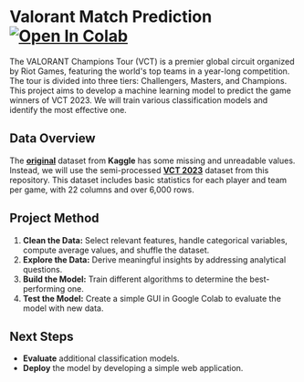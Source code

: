 # Valorant Match Prediction &nbsp; [![Open In Colab](https://colab.research.google.com/assets/colab-badge.svg)](https://colab.research.google.com/github/ianjure/valorant-match-prediction/blob/main/Valorant_Match_Prediction.ipynb)
The VALORANT Champions Tour (VCT) is a premier global circuit organized by Riot Games, featuring the world's top teams in a year-long competition. The tour is divided into three tiers: Challengers, Masters, and Champions. This project aims to develop a machine learning model to predict the game winners of VCT 2023. We will train various classification models and identify the most effective one.

## Data Overview
The **[original](https://www.kaggle.com/datasets/ediashtarevin/vct-champions-2023-stats)** dataset from **Kaggle** has some missing and unreadable values. Instead, we will use the semi-processed **[VCT 2023](https://github.com/ianjure/valorant-match-prediction/blob/main/VCT2023.csv)** dataset from this repository. This dataset includes basic statistics for each player and team per game, with 22 columns and over 6,000 rows.

## Project Method
1. **Clean the Data:** Select relevant features, handle categorical variables, compute average values, and shuffle the dataset.
2. **Explore the Data:** Derive meaningful insights by addressing analytical questions.
3. **Build the Model:** Train different algorithms to determine the best-performing one.
4. **Test the Model:** Create a simple GUI in Google Colab to evaluate the model with new data.

## Next Steps
* **Evaluate** additional classification models.
* **Deploy** the model by developing a simple web application.

